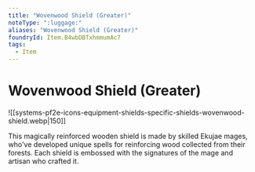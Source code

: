 ```yaml
---
title: "Wovenwood Shield (Greater)"
noteType: ":luggage:"
aliases: "Wovenwood Shield (Greater)"
foundryId: Item.B4wbDBTxhmmumAc7
tags:
  - Item
---
```


# Wovenwood Shield (Greater)
![[systems-pf2e-icons-equipment-shields-specific-shields-wovenwood-shield.webp|150]]

This magically reinforced wooden shield is made by skilled Ekujae mages, who've developed unique spells for reinforcing wood collected from their forests. Each shield is embossed with the signatures of the mage and artisan who crafted it.
